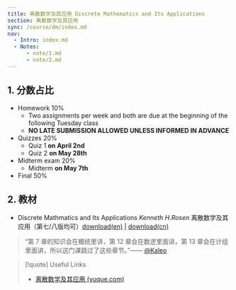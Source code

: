 ```yaml
---
title: 离散数学及其应用 Discrete Mathematics and Its Applications
section: 离散数学及其应用
sync: /course/dm/index.md
nav:
  - Intro: index.md
  - Notes:
      - note/1.md
      - note/2.md
---
```


## 1. 分数占比

- Homework 10%
	- Two assignments per week and both are due at the beginning of the following Tuesday class
	- **NO LATE SUBMISSION ALLOWED UNLESS INFORMED IN ADVANCE**
- Quizzes 20%
	- Quiz 1 **on April 2nd**
	- Quiz 2 **on May 28th**
- Midterm exam 20%
	- Midterm **on May 7th**
- Final 50%

## 2. 教材

- Discrete Mathmatics and Its Applications *Kenneth H.Rosen* 离散数学及其应用（第七/八版均可）[download(en)](https://pan.memset0.cn/Share/Textbooks/Discrete%20Mathematics%20and%20Its%20Applications,%20Eighth%20Edition%20-%20Kenneth%20Rosen.pdf) | [download(cn)](https://pan.memset0.cn/Share/Textbooks/%E7%A6%BB%E6%95%A3%E6%95%B0%E5%AD%A6%E5%8F%8A%E5%85%B6%E5%BA%94%E7%94%A8%EF%BC%88%E5%8E%9F%E4%B9%A6%E7%AC%AC%E5%85%AB%E7%89%88%EF%BC%89%20-%20Kenneth%20Rosen%20-%20%E6%9C%BA%E6%A2%B0%E5%B7%A5%E4%B8%9A%E5%87%BA%E7%89%88%E7%A4%BE.pdf)

> “第 7 章的知识会在概统里讲，第 12 章会在数逻里面讲，第 13 章会在计组里面讲，所以这门课跳过了这些章节。”—— [@Kaleo](https://www.yuque.com/linguisty/zju_courses/discrete)

> [!quote] Useful Links
>
> - [离散数学及其应用 (yuque.com)](https://www.yuque.com/linguisty/zju_courses/discrete)
